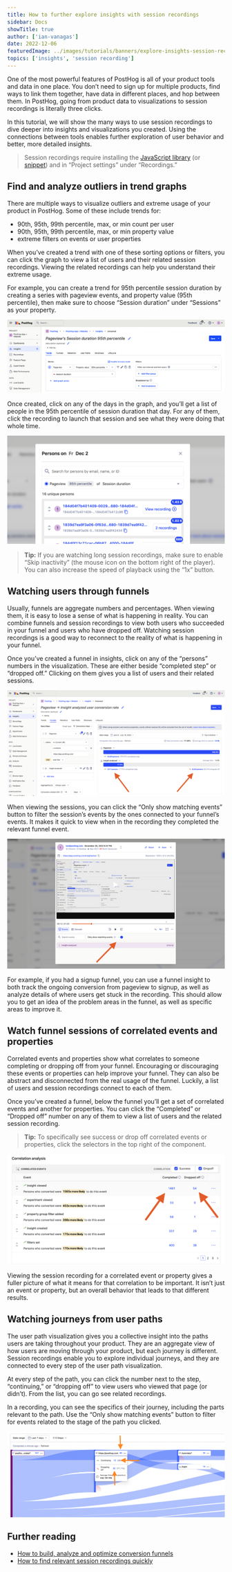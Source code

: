 ```yaml
---
title: How to further explore insights with session recordings
sidebar: Docs
showTitle: true
author: ['ian-vanagas']
date: 2022-12-06
featuredImage: ../images/tutorials/banners/explore-insights-session-recordings.png
topics: ['insights', 'session recording']
---
```


One of the most powerful features of PostHog is all of your product tools and data in one place. You don’t need to sign up for multiple products, find ways to link them together, have data in different places, and hop between them. In PostHog, going from product data to visualizations to session recordings is literally three clicks.

In this tutorial, we will show the many ways to use session recordings to dive deeper into insights and visualizations you created. Using the connections between tools enables further exploration of user behavior and better, more detailed insights.

> Session recordings require installing the [JavaScript library](https://posthog.com/docs/integrate/client/js) (or [snippet](https://posthog.com/docs/integrate#snippet)) and in “Project settings” under “Recordings.”

## Find and analyze outliers in trend graphs

There are multiple ways to visualize outliers and extreme usage of your product in PostHog. Some of these include trends for: 

- 90th, 95th, 99th percentile, max, or min count per user
- 90th, 95th, 99th percentile, max, or min property value
- extreme filters on events or user properties

When you’ve created a trend with one of these sorting options or filters, you can click the graph to view a list of users and their related session recordings. Viewing the related recordings can help you understand their extreme usage. 

For example, you can create a trend for 95th percentile session duration by creating a series with pageview events, and property value (95th percentile), then make sure to choose “Session duration” under “Sessions” as your property.

![95th percentile session duration setup](../images/tutorials/explore-insights-session-recordings/extreme.png)

Once created, click on any of the days in the graph, and you’ll get a list of people in the 95th percentile of session duration that day. For any of them, click the recording to launch that session and see what they were doing that whole time. 

![Extreme sessions](../images/tutorials/explore-insights-session-recordings/extreme-sessions.png)

> **Tip:** If you are watching long session recordings, make sure to enable “Skip inactivity” (the mouse icon on the bottom right of the player). You can also increase the speed of playback using the “1x” button.

## Watching users through funnels

Usually, funnels are aggregate numbers and percentages. When viewing them, it is easy to lose a sense of what is happening in reality. You can combine funnels and session recordings to view both users who succeeded in your funnel and users who have dropped off. Watching session recordings is a good way to reconnect to the reality of what is happening in your funnel.

Once you’ve created a funnel in insights, click on any of the “persons” numbers in the visualization. These are either beside “completed step” or “dropped off.” Clicking on them gives you a list of users and their related sessions. 

![Watching funnels](../images/tutorials/explore-insights-session-recordings/funnel.png)

When viewing the sessions, you can click the “Only show matching events” button to filter the session’s events by the ones connected to your funnel’s events. It makes it quick to view when in the recording they completed the relevant funnel event.

![Only matching](../images/tutorials/explore-insights-session-recordings/only-matching.png)

For example, if you had a signup funnel, you can use a funnel insight to both track the ongoing conversion from pageview to signup, as well as analyze details of where users get stuck in the recording. This should allow you to get an idea of the problem areas in the funnel, as well as specific areas to improve it.

## Watch funnel sessions of correlated events and properties

Correlated events and properties show what correlates to someone completing or dropping off from your funnel. Encouraging or discouraging these events or properties can help improve your funnel. They can also be abstract and disconnected from the real usage of the funnel. Luckily, a list of users and session recordings connect to each of them. 

Once you’ve created a funnel, below the funnel you’ll get a set of correlated events and another for properties. You can click the “Completed” or “Dropped off” number on any of them to view a list of users and the related session recording.

> **Tip:** To specifically see success or drop off correlated events or properties, click the selectors in the top right of the component.

![Correlated events](../images/tutorials/explore-insights-session-recordings/correlated.png)

Viewing the session recording for a correlated event or property gives a fuller picture of what it means for that correlation to be important. It isn’t just an event or property, but an overall behavior that leads to that different results. 

## Watching journeys from user paths

The user path visualization gives you a collective insight into the paths users are taking throughout your product. They are an aggregate view of how users are moving through your product, but each journey is different. Session recordings enable you to explore individual journeys, and they are connected to every step of the user path visualization.

At every step of the path, you can click the number next to the step, “continuing,” or “dropping off” to view users who viewed that page (or didn’t). From the list, you can go see related recordings. 

In a recording, you can see the specifics of their journey, including the parts relevant to the path. Use the “Only show matching events” button to filter for events related to the stage of the path you clicked.

![Path](../images/tutorials/explore-insights-session-recordings/path.png)

## Further reading

- [How to build, analyze and optimize conversion funnels](https://posthog.com/tutorials/funnels)
- [How to find relevant session recordings quickly](https://posthog.com/tutorials/filter-session-recordings)